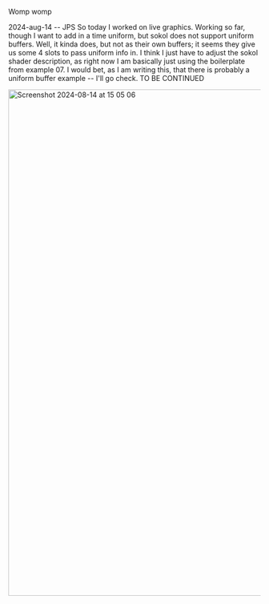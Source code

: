 Womp womp


2024-aug-14 -- JPS
So today I worked on live graphics.
Working so far, though I want to add in a time uniform, but sokol does not support uniform buffers.
Well, it kinda does, but not as their own buffers; it seems they give us some 4 slots to pass uniform info in.
I think I just have to adjust the sokol shader description, as right now I am basically just using the boilerplate from example 07.
I would bet, as I am writing this, that there is probably a uniform buffer example -- I'll go check.
TO BE CONTINUED

<img width="1010" alt="Screenshot 2024-08-14 at 15 05 06" src="https://github.com/user-attachments/assets/d6993694-5d46-4780-8ca3-18629b5161e8">


